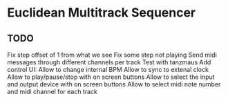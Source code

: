 # Euclidean Multitrack Sequencer

## TODO
Fix step offset of 1 from what we see
Fix some step not playing
Send midi messages through different channels per track
Test with tanzmaus
Add control UI:
	Allow to change internal BPM
	Allow to sync to extenal clock
	Allow to play/pause/stop with on screen buttons
	Allow to select the input and output device with on screen buttons
	Allow to select midi note number and midi channel for each track


